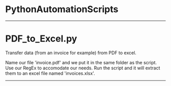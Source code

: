 # PythonAutomationScripts

---

# PDF_to_Excel.py
Transfer data (from an invoice for example) from PDF to excel.

Name our file 'invoice.pdf' and we put it in the same folder as the script.
Use our RegEx to accomodate our needs.
Run the script and it will extract them to an excel file named 'invoices.xlsx'.

---
